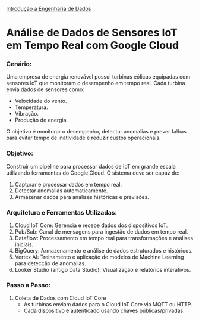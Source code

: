 <div> 
<p><a href="https://github.com/JosiTubaroski/Introducao_Engenharia_Dados/blob/main/README.md">Introdução a Engenharia de Dados</a></p>
</div> 

# Análise de Dados de Sensores IoT em Tempo Real com Google Cloud

### Cenário:

Uma empresa de energia renovável possui turbinas eólicas equipadas com sensores IoT que monitoram o desempenho em tempo real. Cada turbina envia dados de sensores como:

- Velocidade do vento.
- Temperatura.
- Vibração.
- Produção de energia.

O objetivo é monitorar o desempenho, detectar anomalias e prever falhas para evitar tempo de inatividade e reduzir custos operacionais.

### Objetivo:

Construir um pipeline para processar dados de IoT em grande escala utilizando ferramentas do Google Cloud. O sistema deve ser capaz de:

1. Capturar e processar dados em tempo real.
2. Detectar anomalias automaticamente.
3. Armazenar dados para análises históricas e previsões.

### Arquitetura e Ferramentas Utilizadas:

1. Cloud IoT Core: Gerencia e recebe dados dos dispositivos IoT.
2. Pub/Sub: Canal de mensagens para ingestão de dados em tempo real.
3. Dataflow: Processamento em tempo real para transformações e análises iniciais.
4. BigQuery: Armazenamento e análise de dados estruturados e históricos.
5. Vertex AI: Treinamento e aplicação de modelos de Machine Learning para detecção de anomalias.
6. Looker Studio (antigo Data Studio): Visualização e relatórios interativos.

### Passo a Passo:

1. Coleta de Dados com Cloud IoT Core
   - As turbinas enviam dados para o Cloud IoT Core via MQTT ou HTTP.
   - Cada dispositivo é autenticado usando chaves públicas/privadas.

